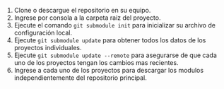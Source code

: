 1. Clone o descargue el repositorio en su equipo.
2. Ingrese por consola a la carpeta raiz del proyecto.
3. Ejecute el comando `git submodule init` para inicializar su archivo de configuración local.
4. Ejecute `git submodule update` para obtener todos los datos de los proyectos individuales.
5. Ejecute `git submodule update --remote` para asegurarse de que cada uno de los proyectos tengan los cambios mas recientes.
6. Ingrese a cada uno de los proyectos para descargar los modulos independientemente del repositorio principal.
